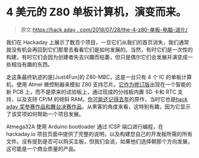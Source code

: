 # 4 美元的 Z80 单板计算机，演变而来。

> 原文:[https://hack aday . com/2018/07/28/the-4-z80-单板-电脑-进化/](https://hackaday.com/2018/07/28/the-4-z80-single-board-computer-evolved/)

我们在 Hackaday 上展示了数百个项目，一旦它们从我们的首页消失，我们通常就没有机会再回到它们那里去看看它们是如何发展的。当然，有时它们是一次性的构建，有时它们会因为创建者失去兴趣而枯萎，但只是偶尔它们会发展并演变成一些相当有趣的东西。

走这条最终轨迹的是[Just4Fun]的 Z80-MBC，这是一台只有 4 个 IC 的单板计算机，使用 Atmel 微控制器来模拟 Z80 支持芯片。[它作为修订版](https://hackaday.io/project/159973-z80-mbc2-4ics-homemade-z80-computer)出现在一个智能的新 PCB 上，而不是原来的试验板上，通过现成的分线板内置 SD 卡和 RTC 支持，以及支持 CP/M 的倾斜 RAM。[你可能还记得去年](https://hackaday.com/2017/01/02/retrocomputing-for-4-with-a-z80/)的原作，当时它也是[hack aday 奖参赛作品和舞台决赛作品](https://hackaday.com/2017/10/21/these-twenty-projects-won-1000-in-the-hackaday-prize/)。从黑客的角度来看，这特别有趣，因为它显示了该奖项如何帮助一个项目发展。

Atmega32A 使用 Arduino bootloader 通过 ICSP 端口进行编程，在 hackaday.io 项目页面中提供了完整的说明，以及构建您自己的开发板所需的所有文件。没有提到是否可以购买主板，但我们会说，如果他们选择朝那个方向发展，这可能是一个商业质量的产品。
